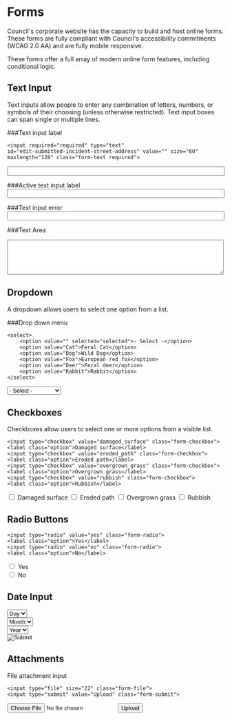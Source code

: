 # Forms
Council's corporate website has the capacity to build and host online forms. These forms are fully compliant with Council's accessibility commitments (WCAG 2.0 AA) and are fully mobile responsive. 

These forms offer a full array of modern online form features, including conditional logic. 

## Text Input
Text inputs allow people to enter any combination of letters, numbers, or symbols of their choosing (unless otherwise restricted). Text input boxes can span single or multiple lines.

###Text input label
```
<input required="required" type="text" 
id="edit-submitted-incident-street-address" value="" size="60" 
maxlength="128" class="form-text required">
```

<input type="text" value="" size="60" maxlength="128" class="form-text">

###Active text input label
<input type="text" value="" size="60" maxlength="128" class="form-text focus">

###Text input error
<input type="text" value="" size="60" maxlength="128" class="form-text error">

###Text Area
<textarea cols="60" rows="5" class="form-textarea"></textarea><div class="grippie">
</textarea>
</div>


## Dropdown
A dropdown allows users to select one option from a list.

###Drop down menu

```
<select>
    <option value="" selected="selected">- Select -</option>
    <option value="Cat">Feral Cat</option>
    <option value="Dog">Wild Dog</option>
    <option value="Fox">European red fox</option>
    <option value="Deer">Feral deer</option>
    <option value="Rabbit">Rabbit</option>    
</select>
```
<select class="form-select">
    <option value="" selected="selected">- Select -</option>
    <option value="Cat">Feral Cat</option>
    <option value="Dog">Wild Dog</option>
    <option value="Fox">European red fox</option>
    <option value="Deer">Feral deer</option>
    <option value="Rabbit">Rabbit</option>    
</select>


## Checkboxes
Checkboxes allow users to select one or more options from a visible list.

```
<input type="checkbox" value="damaged_surface" class="form-checkbox">
<label class="option">Damaged surface</label>
<input type="checkbox" value="eroded_path" class="form-checkbox">
<label class="option">Eroded path</label>
<input type="checkbox" value="overgrown_grass" class="form-checkbox">
<label class="option">Overgrown grass</label>
<input type="checkbox" value="rubbish" class="form-checkbox">
<label class="option">Rubbish</label>

```
<input type="checkbox" value="damaged_surface" class="form-checkbox">
   <label class="option">Damaged surface</label>
<input type="checkbox" value="eroded_path" class="form-checkbox">
   <label class="option">Eroded path</label>
<input type="checkbox" value="overgrown_grass" class="form-checkbox">
   <label class="option">Overgrown grass</label>
<input type="checkbox" value="rubbish" class="form-checkbox">
   <label class="option">Rubbish</label>

## Radio Buttons
```
<input type="radio" value="yes" class="form-radio">
<label class="option">Yes</label>
<input type="radio" value="no" class="form-radio">
<label class="option">No</label>

```
<div class="form-item">
<input type="radio" value="yes" name="submitted" class="form-radio">
<label class="option">Yes</label>
</div>
<div class="form-item">
<input type="radio" value="no" name="submitted" class="form-radio">
<label class="option">No</label>
</div>

## Date Input
<div class="form-item form-type-select">
   <select class="day form-select">
   <option selected="Day">Day</option>
   </select>
</div>

<div class="form-item form-type-select">
   <select class="month form-select">
   <option selected="Month">Month</option>
   </select>
</div>

<div class="form-item form-type-select">
   <select class="year form-select">
   <option selected="Year">Year</option>
   </select>
</div>

<input type="image" class="webform-calendar" aria-hidden="true" src="misc/calendar.png">

## Attachments
File attachment input
```
<input type="file" size="22" class="form-file">
<input type="submit" value="Upload" class="form-submit">
```
<input type="file" size="22" class="form-file">
<input type="submit" value="Upload" class="form-submit">
